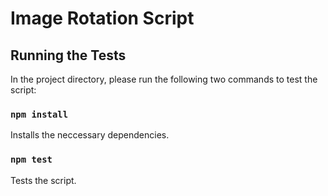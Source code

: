 # Image Rotation Script

## Running the Tests

In the project directory, please run the following two commands to test the script:
### `npm install`
Installs the neccessary dependencies.

### `npm test`
Tests the script.
